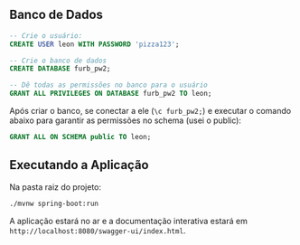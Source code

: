 ## Banco de Dados

```sql
-- Crie o usuário:
CREATE USER leon WITH PASSWORD 'pizza123';

-- Crie o banco de dados
CREATE DATABASE furb_pw2;

-- Dê todas as permissões no banco para o usuário
GRANT ALL PRIVILEGES ON DATABASE furb_pw2 TO leon;

```
Após criar o banco, se conectar a ele (`\c furb_pw2;`) e executar o comando abaixo para garantir as permissões no schema (usei o public):
```sql
GRANT ALL ON SCHEMA public TO leon;
```

## Executando a Aplicação

Na pasta raiz do projeto:

```bash
./mvnw spring-boot:run
```
A aplicação estará no ar e a documentação interativa estará em `http://localhost:8080/swagger-ui/index.html`.
